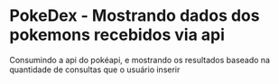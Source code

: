 # PokeDex - Mostrando dados dos pokemons recebidos via api 
 Consumindo a api do pokéapi, e mostrando os resultados baseado na quantidade de consultas que o usuário inserir
